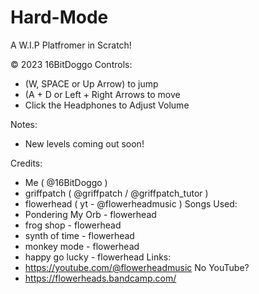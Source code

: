 # Hard-Mode
A W.I.P Platfromer in Scratch!

© 2023 16BitDoggo
Controls:
- (W, SPACE or Up Arrow) to jump
- (A + D or Left + Right Arrows to move
- Click the Headphones to Adjust Volume

Notes:
- New levels coming out soon!

Credits:
- Me ( @16BitDoggo )
- griffpatch ( @griffpatch / @griffpatch_tutor )
- flowerhead ( yt - @flowerheadmusic )
Songs Used:
 - Pondering My Orb - flowerhead
 - frog shop - flowerhead
 - synth of time - flowerhead
 - monkey mode - flowerhead
 - happy go lucky - flowerhead
Links:
 - https://youtube.com/@flowerheadmusic
No YouTube?
 - https://flowerheads.bandcamp.com/
